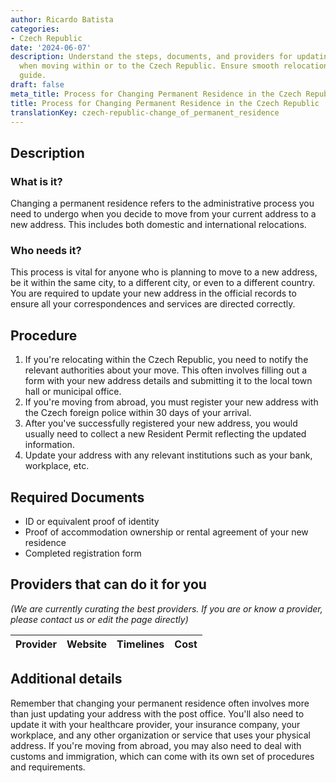 ```yaml
---
author: Ricardo Batista
categories:
- Czech Republic
date: '2024-06-07'
description: Understand the steps, documents, and providers for updating your address
  when moving within or to the Czech Republic. Ensure smooth relocation with this
  guide.
draft: false
meta_title: Process for Changing Permanent Residence in the Czech Republic
title: Process for Changing Permanent Residence in the Czech Republic
translationKey: czech-republic-change_of_permanent_residence
---
```



## Description
### What is it?
Changing a permanent residence refers to the administrative process you need to undergo when you decide to move from your current address to a new address. This includes both domestic and international relocations. 

### Who needs it?
This process is vital for anyone who is planning to move to a new address, be it within the same city, to a different city, or even to a different country. You are required to update your new address in the official records to ensure all your correspondences and services are directed correctly.

## Procedure
1. If you're relocating within the Czech Republic, you need to notify the relevant authorities about your move. This often involves filling out a form with your new address details and submitting it to the local town hall or municipal office.
2. If you're moving from abroad, you must register your new address with the Czech foreign police within 30 days of your arrival.
3. After you've successfully registered your new address, you would usually need to collect a new Resident Permit reflecting the updated information.
4. Update your address with any relevant institutions such as your bank, workplace, etc.

## Required Documents
- ID or equivalent proof of identity
- Proof of accommodation ownership or rental agreement of your new residence
- Completed registration form

## Providers that can do it for you

_(We are currently curating the best providers. If you are or know a provider, please contact us or edit the page directly)_

| Provider        |     Website     |     Timelines    |       Cost      |
| --------------- | --------------- |  :-------------: | :-------------: |

## Additional details
Remember that changing your permanent residence often involves more than just updating your address with the post office. You'll also need to update it with your healthcare provider, your insurance company, your workplace, and any other organization or service that uses your physical address. If you're moving from abroad, you may also need to deal with customs and immigration, which can come with its own set of procedures and requirements.
